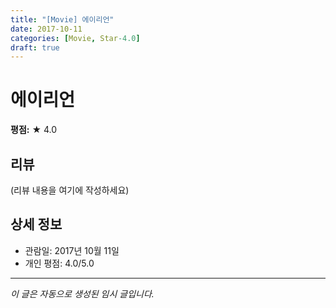 ```yaml
---
title: "[Movie] 에이리언"
date: 2017-10-11
categories: [Movie, Star-4.0]
draft: true
---
```


# 에이리언

**평점:** ★ 4.0

## 리뷰

(리뷰 내용을 여기에 작성하세요)

## 상세 정보

- 관람일: 2017년 10월 11일
- 개인 평점: 4.0/5.0

---

*이 글은 자동으로 생성된 임시 글입니다.*
